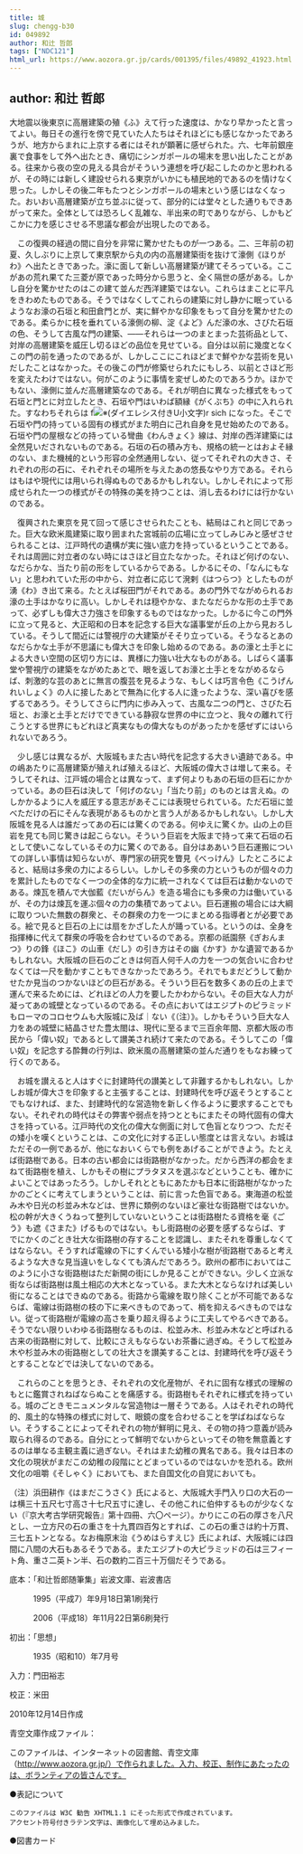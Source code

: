```yaml
---
title: 城
slug: chengg-b30
id: 049892
author: 和辻 哲郎
tags: ["NDC121"]
html_url: https://www.aozora.gr.jp/cards/001395/files/49892_41923.html
---
```


## author: 和辻 哲郎

大地震以後東京に高層建築の殖《ふ》えて行った速度は、かなり早かったと言ってよい。毎日その進行を傍で見ていた人たちはそれほどにも感じなかったであろうが、地方からまれに上京する者にはそれが顕著に感ぜられた。六、七年前銀座裏で食事をして外へ出たとき、痛切にシンガポールの場末を思い出したことがある。往来から夜の空の見える具合がそういう連想を呼び起こしたのかと思われるが、その時には新しく建設せられる東京がいかにも植民地的であるのを情けなく思った。しかしその後二年もたつとシンガポールの場末という感じはなくなった。おいおい高層建築が立ち並ぶに従って、部分的には堂々とした通りもできあがって来た。全体としては恐ろしく乱雑な、半出来の町でありながら、しかもどこかに力を感じさせる不思議な都会が出現したのである。

　この復興の経過の間に自分を非常に驚かせたものが一つある。二、三年前の初夏、久しぶりに上京して東京駅から丸の内の高層建築街を抜けて濠側《ほりがわ》へ出たときであった。濠に面して新しい高層建築が建てそろっている。ここがあの荒れ果てた三菱が原であった時分から思うと、全く隔世の感がある。しかし自分を驚かせたのはこの建て並んだ西洋建築ではない。これらはまことに平凡をきわめたものである。そうではなくしてこれらの建築に対し静かに眠っているようなお濠の石垣と和田倉門とが、実に鮮やかな印象をもって自分を驚かせたのである。柔らかに枝を垂れている濠側の柳、淀《よど》んだ濠の水、さびた石垣の色、そうして古風な門の建築、――それらは一つのまとまった芸術品として、対岸の高層建築を威圧し切るほどの品位を見せている。自分は以前に幾度となくこの門の前を通ったのであるが、しかしここにこれほどまで鮮やかな芸術を見いだしたことはなかった。その後この門が修築せられたにもしろ、以前とさほど形を変えたわけではない。何がこのように事情を変ぜしめたのであろうか。ほかでもない、濠側に並んだ高層建築なのである。それが明白に異なった様式をもって石垣と門とに対立したとき、石垣や門はいわば額縁《がくぶち》の中に入れられた。すなわちそれらは f![※(ダイエレシス付きU小文字)](https://www.aozora.gr.jp/cards/001395/files/../../../gaiji/1-09/1-09-81.png)r sich になった。そこで石垣や門の持っている固有の様式がまた明白に己れ自身を見せ始めたのである。石垣や門の屋根などの持っている彎曲《わんきょく》線は、対岸の西洋建築には全然見いだされないものである。石垣の石の積み方も、規格の統一とはおよそ縁のない、また機械的という形容の全然通用しない、従ってそれぞれの大きさ、それぞれの形の石に、それぞれその場所を与えたあの悠長なやり方である。それらはもはや現代には用いられ得ぬものであるかもしれない。しかしそれによって形成せられた一つの様式がその特殊の美を持つことは、消し去るわけには行かないのである。

　復興された東京を見て回って感じさせられたことも、結局はこれと同じであった。巨大な欧米風建築に取り囲まれた宮城前の広場に立ってしみじみと感ぜさせられることは、江戸時代の遺構が実に強い底力を持っているということである。それは周囲に対立者のない時にはさほど目立たなかった。それほど何げのない、なだらかな、当たり前の形をしているからである。しかるにその、「なんにもない」と思われていた形の中から、対立者に応じて溌剌《はつらつ》としたものが湧《わ》き出て来る。たとえば桜田門がそれである。あの門外でながめられるお濠の土手はかなりに高い。しかしそれは穏やかな、またなだらかな形の土手であって、必ずしも偉大さ力強さを印象するものではなかった。しかるに今この門外に立って見ると、大正昭和の日本を記念する巨大な議事堂が丘の上から見おろしている。そうして間近には警視庁の大建築がそそり立っている。そうなるとあのなだらかな土手が不思議にも偉大さを印象し始めるのである。あの濠と土手とによる大きい空間の区切り方には、異様に力強い壮大なものがある。しばらく議事堂や警視庁の建築をながめたあとで、眼を返してお濠と土手とをながめるならば、刺激的な芸のあとに無言の腹芸を見るような、もしくは巧言令色《こうげんれいしょく》の人に接したあとで無為に化する人に逢ったような、深い喜びを感ずるであろう。そうしてさらに門内に歩み入って、古風な二つの門と、さびた石垣と、お濠と土手とだけでできている静寂な世界の中に立つと、我々の離れて行こうとする世界にもどれほど真実なもの偉大なものがあったかを感ぜずにはいられないであろう。

　少し感じは異なるが、大阪城もまた古い時代を記念する大きい遺跡である。中の嶋あたりに高層建築が殖えれば殖えるほど、大阪城の偉大さは増して来る。そうしてそれは、江戸城の場合とは異なって、まず何よりもあの石垣の巨石にかかっている。あの巨石は決して「何げのない」「当たり前」のものとは言えぬ。のしかかるように人を威圧する意志があそこには表現せられている。ただ石垣に並べただけの石にそんな表現があるものかと言う人があるかもしれない。しかし大阪城を見る人は誰だってあの石には驚くのである。何ゆえに驚くか。山の上の巨岩を見ても同じ驚きは起こらない。そういう巨岩を大阪まで持って来て石垣の石として使いこなしているその力に驚くのである。自分はああいう巨石運搬についての詳しい事情は知らないが、専門家の研究を瞥見《べっけん》したところによると、結局は多衆の力によるらしい。しかしその多衆の力というものが個々の力を累計したものでなく一つの全体的な力に統一されなくては巨石は動かないのである。煉瓦を積んで大伽藍《だいがらん》を造る場合にも多衆の力は働いているが、その力は煉瓦を運ぶ個々の力の集積であってよい。巨石運搬の場合には大綱に取りついた無数の群衆と、その群衆の力を一つにまとめる指導者とが必要である。絵で見ると巨石の上には扇をかざした人が踊っている。というのは、全身を指揮棒に代えて群衆の呼吸を合わせているのである。京都の祇園祭《ぎおんまつ》りの鋒《ほこ》の山車《だし》の引き方はその幽《かす》かな遺習であるかもしれない。大阪城の巨石のごときは何百人何千人の力を一つの気合いに合わせなくては一尺を動かすこともできなかったであろう。それでもまだどうして動かせたか見当のつかないほどの巨石がある。そういう巨石を数多くあの丘の上まで運んで来るためには、どれほどの人力を要したかわからない。その巨大な人力が凝ってあの城壁となっているのである。その点においてはエジプトのピラミッドもローマのコロセウムも大阪城に及ば｜ない《（注）》。しかもそういう巨大な人力をあの城壁に結晶させた豊太閤は、現代に至るまで三百余年間、京都大阪の市民から「偉い奴」であるとして讃美され続けて来たのである。そうしてこの「偉い奴」を記念する酔舞の行列は、欧米風の高層建築の並んだ通りをもなお練って行くのである。

　お城を讃えると人はすぐに封建時代の讃美として非難するかもしれない。しかしお城が偉大さを印象すると主張することは、封建時代を呼び返そうとすることでもなければ、また、封建時代的な営造物を新しく作るように要求することでもない。それぞれの時代はその弊害や弱点を持つとともにまたその時代固有の偉大さを持っている。江戸時代の文化の偉大な側面に対して色盲となりつつ、ただその矮小を嘆くということは、この文化に対する正しい態度とは言えない。お城はただその一例であるが、他になおいくらでも例をあげることができよう。たとえば街路樹である。日本の古い都会には街路樹がなかった。だから西洋の都会をまねて街路樹を植え、しかもその樹にプラタヌスを選ぶなどということも、確かによいことではあったろう。しかしそれとともにあたかも日本に街路樹がなかったかのごとくに考えてしまうということは、前に言った色盲である。東海道の松並み木や日光の杉並み木などは、世界に類例のないほど豪壮な街路樹ではないか。松の幹が大きくうねって整列していないということは街路樹たる資格を毫《ごう》も遮《さまた》げるものではない。もし街路樹の必要を感ずるならば、すでにかくのごとき壮大な街路樹の存することを認識し、またそれを尊重しなくてはならない。そうすれば電線の下にすくんでいる矮小な樹が街路樹であると考えるような大きな見当違いをしなくても済んだであろう。欧州の都市においてはこのように小さな街路樹はただ新開の街にしか見ることができない。少しく立派な街ならば街路樹は風土相応の大木となっている。また大木とならなければ美しい街になることはできぬのである。街路から電線を取り除くことが不可能であるならば、電線は街路樹の枝の下に来べきものであって、梢を抑えるべきものではない。従って街路樹が電線の高さを乗り超え得るように工夫してやるべきである。そうでない限りいわゆる街路樹なるものは、松並み木、杉並み木などと呼ばれる古来の街路樹に対して、比較にさえもならないお茶番に過ぎぬ。そうして松並み木や杉並み木の街路樹としての壮大さを讃美することは、封建時代を呼び返そうとすることなどでは決してないのである。

　これらのことを思うとき、それぞれの文化産物が、それに固有な様式の理解のもとに鑑賞されねばならぬことを痛感する。街路樹もそれぞれに様式を持っている。城のごときモニュメンタルな営造物は一層そうである。人はそれぞれの時代的、風土的な特殊の様式に対して、眼鏡の度を合わせることを学ばねばならない。そうすることによってそれぞれの物が鮮明に見え、その物の持つ意義が読み取られ得るのである。自分にとって鮮明でないからといってその物を無意義とするのは単なる主観主義に過ぎない。それはまた幼稚の異名である。我々は日本の文化の現状がまだこの幼稚の段階にとどまっているのではないかを恐れる。欧州文化の咀嚼《そしゃく》においても、また自国文化の自覚においても。




（注）浜田耕作《はまだこうさく》氏によると、大阪城大手門入り口の大石の一は横三十五尺七寸高さ十七尺五寸に達し、その他これに伯仲するものが少なくない（『京大考古学研究報告』第十四冊、六〇ページ）。かりにこの石の厚さを八尺とし、一立方尺の石の重さを十九貫四百匁とすれば、この石の重さは約十万貫、三七五トンとなる。なお梅原末治《うめはらすえじ》氏によれば、大阪城には四間に八間の大石もあるそうである。またエジプトの大ピラミッドの石は三フィート角、重さ二英トン半、石の数約二百三十万個だそうである。















底本：「和辻哲郎随筆集」岩波文庫、岩波書店

　　　1995（平成7）年9月18日第1刷発行

　　　2006（平成18）年11月22日第6刷発行

初出：「思想」

　　　1935（昭和10）年7月号

入力：門田裕志

校正：米田

2010年12月14日作成

青空文庫作成ファイル：

このファイルは、インターネットの図書館、青空文庫（http://www.aozora.gr.jp/）で作られました。入力、校正、制作にあたったのは、ボランティアの皆さんです。











●表記について


	このファイルは W3C 勧告 XHTML1.1 にそった形式で作成されています。
	アクセント符号付きラテン文字は、画像化して埋め込みました。







●図書カード